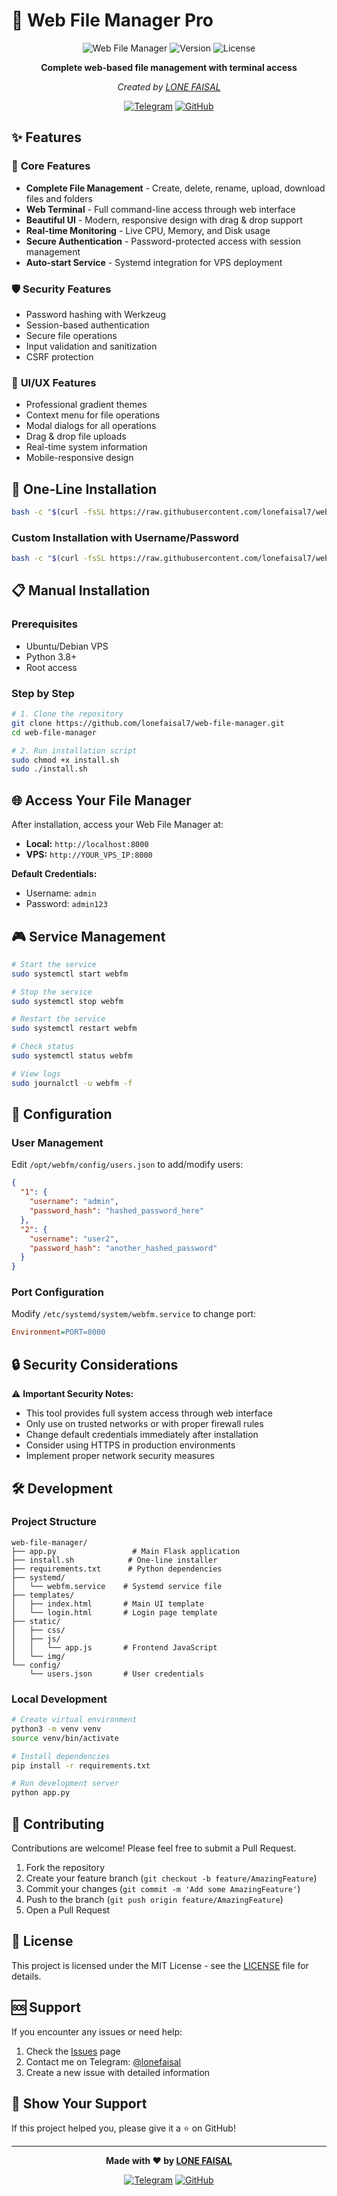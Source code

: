 # 🚀 Web File Manager Pro

<div align="center">

![Web File Manager](https://img.shields.io/badge/Web%20File%20Manager-Pro-blue?style=for-the-badge&logo=files)
![Version](https://img.shields.io/badge/Version-2.0-green?style=for-the-badge)
![License](https://img.shields.io/badge/License-MIT-yellow?style=for-the-badge)

**Complete web-based file management with terminal access**

*Created by [LONE FAISAL](https://github.com/lonefaisal7)*

[![Telegram](https://img.shields.io/badge/Telegram-@lonefaisal-blue?style=for-the-badge&logo=telegram)](https://t.me/lonefaisal)
[![GitHub](https://img.shields.io/badge/GitHub-lonefaisal7-black?style=for-the-badge&logo=github)](https://github.com/lonefaisal7)

</div>

## ✨ Features

### 🎯 **Core Features**
- **Complete File Management** - Create, delete, rename, upload, download files and folders
- **Web Terminal** - Full command-line access through web interface
- **Beautiful UI** - Modern, responsive design with drag & drop support
- **Real-time Monitoring** - Live CPU, Memory, and Disk usage
- **Secure Authentication** - Password-protected access with session management
- **Auto-start Service** - Systemd integration for VPS deployment

### 🛡️ **Security Features**
- Password hashing with Werkzeug
- Session-based authentication
- Secure file operations
- Input validation and sanitization
- CSRF protection

### 🎨 **UI/UX Features**
- Professional gradient themes
- Context menu for file operations
- Modal dialogs for all operations
- Drag & drop file uploads
- Real-time system information
- Mobile-responsive design

## 🚀 One-Line Installation

```bash
bash -c "$(curl -fsSL https://raw.githubusercontent.com/lonefaisal7/web-file-manager/main/install.sh)"
```

### Custom Installation with Username/Password
```bash
bash -c "$(curl -fsSL https://raw.githubusercontent.com/lonefaisal7/web-file-manager/main/install.sh)" -- -u yourusername -p yourpassword
```

## 📋 Manual Installation

### Prerequisites
- Ubuntu/Debian VPS
- Python 3.8+
- Root access

### Step by Step
```bash
# 1. Clone the repository
git clone https://github.com/lonefaisal7/web-file-manager.git
cd web-file-manager

# 2. Run installation script
sudo chmod +x install.sh
sudo ./install.sh
```

## 🌐 Access Your File Manager

After installation, access your Web File Manager at:
- **Local:** `http://localhost:8000`
- **VPS:** `http://YOUR_VPS_IP:8000`

**Default Credentials:**
- Username: `admin`
- Password: `admin123`

## 🎮 Service Management

```bash
# Start the service
sudo systemctl start webfm

# Stop the service
sudo systemctl stop webfm

# Restart the service
sudo systemctl restart webfm

# Check status
sudo systemctl status webfm

# View logs
sudo journalctl -u webfm -f
```

## 🔧 Configuration

### User Management
Edit `/opt/webfm/config/users.json` to add/modify users:
```json
{
  "1": {
    "username": "admin",
    "password_hash": "hashed_password_here"
  },
  "2": {
    "username": "user2",
    "password_hash": "another_hashed_password"
  }
}
```

### Port Configuration
Modify `/etc/systemd/system/webfm.service` to change port:
```ini
Environment=PORT=8000
```

## 🔒 Security Considerations

⚠️ **Important Security Notes:**
- This tool provides full system access through web interface
- Only use on trusted networks or with proper firewall rules
- Change default credentials immediately after installation
- Consider using HTTPS in production environments
- Implement proper network security measures

## 🛠️ Development

### Project Structure
```
web-file-manager/
├── app.py                 # Main Flask application
├── install.sh            # One-line installer
├── requirements.txt      # Python dependencies
├── systemd/
│   └── webfm.service    # Systemd service file
├── templates/
│   ├── index.html       # Main UI template
│   └── login.html       # Login page template
├── static/
│   ├── css/
│   ├── js/
│   │   └── app.js       # Frontend JavaScript
│   └── img/
└── config/
    └── users.json       # User credentials
```

### Local Development
```bash
# Create virtual environment
python3 -m venv venv
source venv/bin/activate

# Install dependencies
pip install -r requirements.txt

# Run development server
python app.py
```

## 🤝 Contributing

Contributions are welcome! Please feel free to submit a Pull Request.

1. Fork the repository
2. Create your feature branch (`git checkout -b feature/AmazingFeature`)
3. Commit your changes (`git commit -m 'Add some AmazingFeature'`)
4. Push to the branch (`git push origin feature/AmazingFeature`)
5. Open a Pull Request

## 📄 License

This project is licensed under the MIT License - see the [LICENSE](LICENSE) file for details.

## 🆘 Support

If you encounter any issues or need help:

1. Check the [Issues](https://github.com/lonefaisal7/web-file-manager/issues) page
2. Contact me on Telegram: [@lonefaisal](https://t.me/lonefaisal)
3. Create a new issue with detailed information

## 🌟 Show Your Support

If this project helped you, please give it a ⭐ on GitHub!

---

<div align="center">

**Made with ❤️ by [LONE FAISAL](https://github.com/lonefaisal7)**

[![Telegram](https://img.shields.io/badge/Contact-@lonefaisal-blue?style=social&logo=telegram)](https://t.me/lonefaisal)
[![GitHub](https://img.shields.io/badge/Follow-lonefaisal7-black?style=social&logo=github)](https://github.com/lonefaisal7)

</div>
